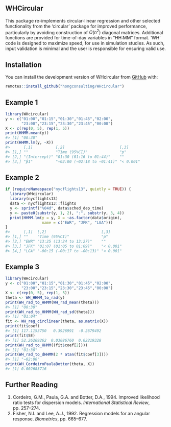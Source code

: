 
<!-- README.md is generated from README.Rmd. Please edit that file -->

## WHCircular

<!-- badges: start -->
<!-- badges: end -->

This package re-implements circular-linear regression and other selected
functionality from the ‘circular’ package for improved performance,
particularly by avoiding construction of $O(n^2)$ diagonal matrices.
Additional functions are provided for time-of-day variables in “HH:MM”
format. ‘WH’ code is designed to maximize speed, for use in simulation
studies. As such, input validation is minimal and the user is
responsible for ensuring valid use.

## Installation

You can install the development version of WHcircular from
[GitHub](https://github.com/) with:

``` r
remotes::install_github("hongconsulting/WHcircular")
```

## Example 1

``` r
library(WHcircular)
y <- c("01:00","01:15","01:30","01:45","02:00",
       "23:00","23:15","23:30","23:45","00:00")
X <- c(rep(0, 5), rep(1, 5))
print(HHMM.mean(y))
#> [1] "00:30"
print(HHMM.lm(y, ~X))
#>      [,1]          [,2]                        [,3]     
#> [1,] ""            "Time (95%CI)"              "p"      
#> [2,] "(Intercept)" "01:30 (01:16 to 01:44)"    ""       
#> [3,] "β1"          "−02:00 (−02:18 to −01:41)" "< 0.001"
```

## Example 2

``` r
if (requireNamespace("nycflights13", quietly = TRUE)) {
  library(WHcircular)
  library(nycflights13)
  data <- nycflights13::flights
  y <- sprintf("%04d", data$sched_dep_time)
  y <- paste0(substr(y, 1, 2), ":", substr(y, 3, 4))
  print(HHMM.lm(y = y, X = ~as.factor(data$origin), 
                name = c("EWR", "JFK", "LGA")))
}
#>      [,1]  [,2]                        [,3]     
#> [1,] ""    "Time (95%CI)"              "p"      
#> [2,] "EWR" "13:25 (13:24 to 13:27)"    ""       
#> [3,] "JFK" "01:07 (01:05 to 01:09)"    "< 0.001"
#> [4,] "LGA" "−00:15 (−00:17 to −00:13)" "< 0.001"
```

## Example 3

``` r
library(WHcircular)
y <- c("01:00","01:15","01:30","01:45","02:00",
       "23:00","23:15","23:30","23:45","00:00")
X <- c(rep(0, 5), rep(1, 5))
theta <- WH_HHMM_to_rad(y)
print(WH_rad_to_HHMM(WH_rad_mean(theta)))
#> [1] "00:30"
print(WH_rad_to_HHMM(WH_rad_sd(theta)))
#> [1] "01:04"
fit <- WH_reg_circlinear(theta, as.matrix(X))
print(fit$coef)
#> [1] 117.1153750   0.3926991  -0.2679492
print(fit$SE)
#> [1] 52.26269262  0.03086760  0.02219328
print(WH_rad_to_HHMM((fit$coef[2])))
#> [1] "01:30"
print(WH_rad_to_dHHMM(2 * atan(fit$coef[3])))
#> [1] "−02:00"
print(WH_CordeiroPaulaBotter(theta, X))
#> [1] 0.002683716
```

## Further Reading

1.  Cordeiro, G.M., Paula, G.A. and Botter, D.A., 1994. Improved
    likelihood ratio tests for dispersion models. *International
    Statistical Review*, pp. 257–274.
2.  Fisher, N.I. and Lee, A.J., 1992. Regression models for an angular
    response. *Biometrics*, pp. 665–677.
